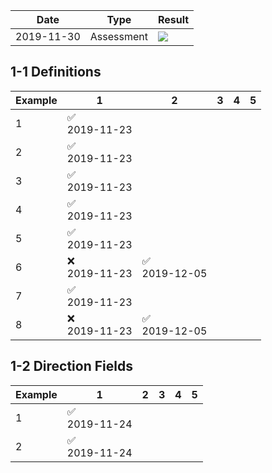 
| Date | Type | Result |
|------|------|--------|
| 2019-11-30 | Assessment | ![](https://mdi1.netlify.com/.netlify/functions/bar/77?title=10/13) |

## 1-1 Definitions

| Example | 1 | 2 | 3 | 4 | 5 |
|---------|---|---|---|---|---|
| 1 | :white_check_mark: <br> 2019-11-23 |  |  |  |  |
| 2 | :white_check_mark: <br> 2019-11-23 |  |  |  |  |
| 3 | :white_check_mark: <br> 2019-11-23 |  |  |  |  |
| 4 | :white_check_mark: <br> 2019-11-23 |  |  |  |  |
| 5 | :white_check_mark: <br> 2019-11-23 |  |  |  |  |
| 6 | :x: <br> 2019-11-23 | :white_check_mark: <br> 2019-12-05 |  |  |  |
| 7 | :white_check_mark: <br> 2019-11-23 |  |  |  |  |
| 8 | :x: <br> 2019-11-23 | :white_check_mark: <br> 2019-12-05 |  |  |  |

## 1-2 Direction Fields

| Example | 1 | 2 | 3 | 4 | 5 |
|---------|---|---|---|---|---|
| 1 | :white_check_mark: <br> 2019-11-24 |  |  |  |  |
| 2 | :white_check_mark: <br> 2019-11-24 |  |  |  |  |

